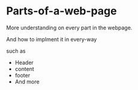 # Parts-of-a-web-page
More understanding on every part in the webpage.

And how to implment it in every-way

such as 

* Header
* content
* footer
* And more
